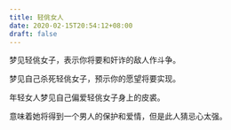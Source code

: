 ```yaml
---
title: 轻佻女人
date: 2020-02-15T20:54:12+08:00
draft: false
---
```


梦见轻佻女子，表示你将要和奸诈的敌人作斗争。

梦见自己杀死轻佻女子，预示你的愿望将要实现。

年轻女人梦见自己偏爱轻佻女子身上的皮裘。

意味着她将得到一个男人的保护和爱情，但是此人猜忌心太强。

